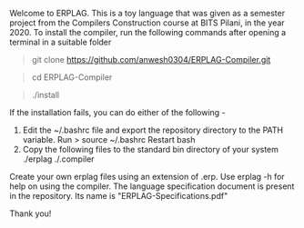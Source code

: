 Welcome to ERPLAG. This is a toy language that was given as a semester project from the Compilers Construction course at BITS Pilani, in the year 2020. To install the compiler, run the following commands after opening a terminal in a suitable folder

> git clone https://github.com/anwesh0304/ERPLAG-Compiler.git

> cd ERPLAG-Compiler

> ./install

If the installation fails, you can do either of the following -
1. Edit the ~/.bashrc file and export the repository directory to the PATH variable.
   Run > source ~/.bashrc
   Restart bash
2. Copy the following files to the standard bin directory of your system
   ./erplag
   ./.compiler
   
Create your own erplag files using an extension of .erp. Use erplag -h for help on using the compiler.
The language specification document is present in the repository. Its name is "ERPLAG-Specifications.pdf"

Thank you!
